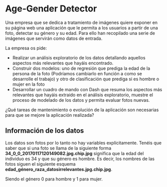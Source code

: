 #  Age-Gender Detector

Una empresa que se dedica a tratamiento de imágenes quiere exponer en su página web una aplicación que le permita a los usuarios a partir de una foto, detectar su género y su edad.
Para ello han recopilado una serie de imágenes que servirán como datos de entrada.

La empresa os pide:

* Realizar un análisis exploratorio de los datos detallando aquellos aspectos más relevantes que hayáis encontrado.
* Construir dos modelos: uno de regresión que prediga la edad de la persona de la foto (Podríamos cambiarlo en función a como se desarrolle el trabajo) y otro de clasificación que prediga si es hombre o mujer en la foto
* Desarrollar un cuadro de mando con Dash que resuma los aspectos más relevantes que hayáis extraido en el análisis exploratorio, muestre el proceso de modelado de los datos y permita evaluar fotos nuevas.

¿Qué tareas de mantenimiento o evolución de la aplicación son necesarias para que se mejore la aplicación realizada?

## Información de los datos

Los datos son fotos por lo tanto no hay variables explícitamente. Tenéis que saber que si una foto se llama de la siguiente forma __34_0_0_20170117120149082.jpg.chip.jpg__
significa que la edad del individuo es 34 y que su género es hombre. Es decir, los nombres de las fotos siguen el siguiente esquema __edad_género_raza_datosirrelevantes.jpg.chip.jpg__.

Siendo el género 0 para hombre y 1 para mujer.
